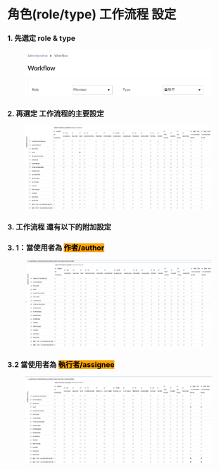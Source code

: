 # 角色(role/type) 工作流程 設定

### 1. 先選定 role & type

<figure><img src="../../.gitbook/assets/image (32).png" alt=""><figcaption></figcaption></figure>

### 2. 再選定 工作流程的主要設定&#x20;

<figure><img src="../../.gitbook/assets/image (36).png" alt=""><figcaption></figcaption></figure>

### 3. 工作流程 還有以下的附加設定

### 3. 1：當使用者為  <mark style="background-color:orange;">作者/author</mark>

<figure><img src="../../.gitbook/assets/image (34).png" alt=""><figcaption></figcaption></figure>





### 3.2 當使用者為  <mark style="background-color:orange;">執行者/assignee</mark>

<figure><img src="../../.gitbook/assets/image (37).png" alt=""><figcaption></figcaption></figure>

